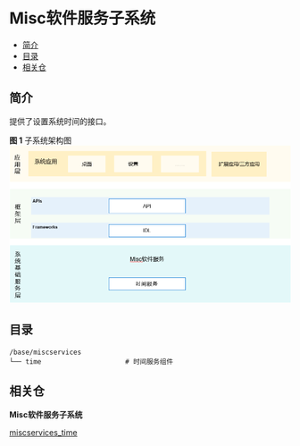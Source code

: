 # Misc软件服务子系统<a name="ZH-CN_TOPIC_0000001162033853"></a>

-   [简介](#section11660541593)
-   [目录](#section161941989596)
-   [相关仓](#section1371113476307)

## 简介<a name="section11660541593"></a>

提供了设置系统时间的接口。

**图 1**  子系统架构图<a name="fig664210516252"></a>  
![](figures/子系统架构图.png "子系统架构图")

## 目录<a name="section161941989596"></a>

```
/base/miscservices
└── time                     # 时间服务组件
```

## 相关仓<a name="section1371113476307"></a>

**Misc软件服务子系统**

[miscservices\_time](https://gitee.com/openharmony/miscservices_time)

